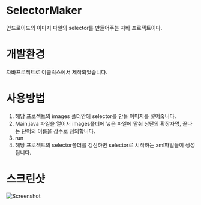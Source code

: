 # SelectorMaker
안드로이드의 이미지 파일의 selector를 만들어주는 자바 프로젝트이다.

# 개발환경
자바프로젝트로 이클릭스에서 제작되었습니다.

# 사용방법
1. 해당 프로젝트의 images 폴더안에 selector를 만들 이미지를 넣어줍니다.
2. Main.java 파일을 열어서 images폴더에 넣은 파일에 맡춰 상단의 확장자명, 끝나는 단어의 이름을 상수로 정의합니다.
3. run
4. 해당 프로젝트의 selector폴더를 갱신하면 selector로 시작하는 xml파일들이 생성됩니다.

# 스크린샷
![Screenshot](https://github.com/karrel84/SelectorMake/screenshot.png?raw=true)
